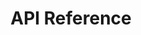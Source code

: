 ---
title: API Reference

language_tabs: # must be one of https://git.io/vQNgJ
  - shell: cURL

toc_footers:
  - <a href='https://everproof.com'>Everproof</a>
  - <a href='mailto:info@everproof.com'>Request an API Key</a>
  - <a href='https://everproof.com/static/legals/individual-terms-of-use.pdf'>API Terms & Conditions</a>

includes:
  - intro
  - auth
  - errors
  - status
  - webhooks
  - supported
  - wwcc_vic
  - wwcc_wa
  - dcsi_sa
  - wwcc_blue_card
  - wwcc_exemption_card
  - vit
  - vit_ect

search: true
---